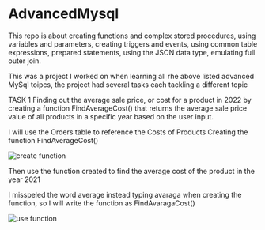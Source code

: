 # AdvancedMysql
This repo is about creating functions and complex stored procedures, using variables and parameters, creating triggers and events, using common table expressions, prepared statements, using the JSON data type, emulating full outer join.

This was a project I worked on when learning all rhe above listed advanced MySql toipcs, the project had several tasks each tackling a different topic

TASK 1 
Finding out the average sale price, or cost for a product in 2022 by creating a function FindAverageCost() that returns the average sale price value of all products in a specific year based on the user input.

I will use the Orders table to reference the Costs of Products
Creating the function FindAverageCost()

![create function](https://user-images.githubusercontent.com/106580846/207845308-eda9f824-ba22-4a40-9466-df24a516925d.png)

Then use the function created to find the average cost of the product in the year 2021

I misspeled the word average instead typing avaraga when creating the function, so I will write the function as FindAvaragaCost()

![use function](https://user-images.githubusercontent.com/106580846/207845375-5db4af0c-3c8c-49c1-ae25-e282cd172d65.png)
